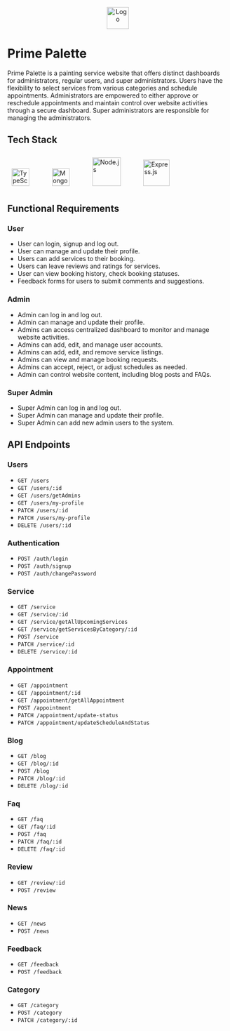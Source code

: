 <p align="center">
  <img src="https://res.cloudinary.com/dn163fium/image/upload/v1697588920/psog4rriy6tlbcs1edhh.png" alt="Logo" width="50" style="max-width: 200px;">
</p>

# Prime Palette

Prime Palette is a painting service website that offers distinct dashboards for administrators, regular users, and super administrators. Users have the flexibility to select services from various categories and schedule appointments. Administrators are empowered to either approve or reschedule appointments and maintain control over website activities through a secure dashboard. Super administrators are responsible for managing the administrators.

## Tech Stack

<div align="left">  
<a href="https://www.typescriptlang.org/" target="_blank"><img style="margin: 10px" src="https://profilinator.rishav.dev/skills-assets/typescript-original.svg" alt="TypeScript" height="40" /></a>  
<span style="margin: 0 10px;">&nbsp;</span>
<a href="https://www.mongodb.com/" target="_blank"><img style="margin: 10px" src="https://profilinator.rishav.dev/skills-assets/mongodb-original-wordmark.svg" alt="MongoDB" height="40" /></a>  
<span style="margin: 0 10px;">&nbsp;</span>
<a href="https://nodejs.org/" target="_blank"><img style="margin: 10px" src="https://profilinator.rishav.dev/skills-assets/nodejs-original-wordmark.svg" alt="Node.js" height="65" /></a>  
<span style="margin: 0 10px;">&nbsp;</span>
<a href="https://expressjs.com/" target="_blank"><img style="margin: 10px" src="https://profilinator.rishav.dev/skills-assets/express-original-wordmark.svg" alt="Express.js" height="60" /></a>  
</div>

## Functional Requirements

### User

- User can login, signup and log out.
- User can manage and update their profile.
- Users can add services to their booking.
- Users can leave reviews and ratings for services.
- User can view booking history, check booking statuses.
- Feedback forms for users to submit comments and suggestions.

### Admin

- Admin can log in and log out.
- Admin can manage and update their profile.
- Admins can access centralized dashboard to monitor and manage website activities.
- Admins can add, edit, and manage user accounts.
- Admins can add, edit, and remove service listings.
- Admins can view and manage booking requests.
- Admins can accept, reject, or adjust schedules as needed.
- Admin can control website content, including blog posts and FAQs.

### Super Admin

- Super Admin can log in and log out.
- Super Admin can manage and update their profile.
- Super Admin can add new admin users to the system.

## API Endpoints

### Users

- `GET /users`
- `GET /users/:id`
- `GET /users/getAdmins`
- `GET /users/my-profile`
- `PATCH /users/:id`
- `PATCH /users/my-profile`
- `DELETE /users/:id`

### Authentication

- `POST /auth/login`
- `POST /auth/signup`
- `POST /auth/changePassword`

### Service

- `GET /service`
- `GET /service/:id`
- `GET /service/getAllUpcomingServices`
- `GET /service/getServicesByCategory/:id`
- `POST /service`
- `PATCH /service/:id`
- `DELETE /service/:id`

### Appointment

- `GET /appointment`
- `GET /appointment/:id`
- `GET /appointment/getAllAppointment`
- `POST /appointment`
- `PATCH /appointment/update-status`
- `PATCH /appointment/updateScheduleAndStatus`

### Blog

- `GET /blog`
- `GET /blog/:id`
- `POST /blog`
- `PATCH /blog/:id`
- `DELETE /blog/:id`

### Faq

- `GET /faq`
- `GET /faq/:id`
- `POST /faq`
- `PATCH /faq/:id`
- `DELETE /faq/:id`

### Review

- `GET /review/:id`
- `POST /review`

### News

- `GET /news`
- `POST /news`

### Feedback

- `GET /feedback`
- `POST /feedback`

### Category

- `GET /category`
- `POST /category`
- `PATCH /category/:id`

